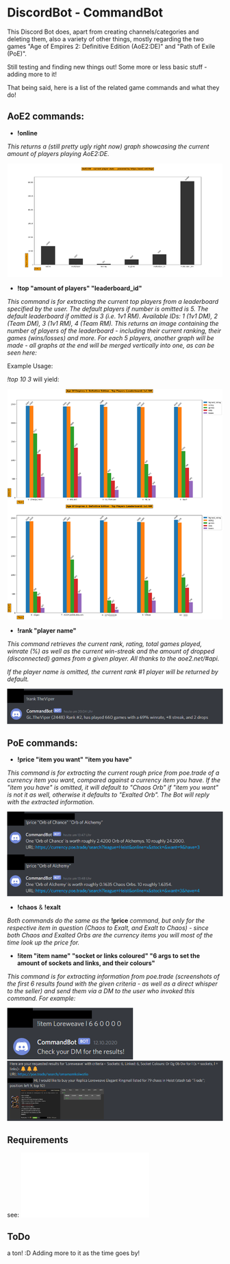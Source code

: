 # DiscordBot - CommandBot

This Discord Bot does, apart from creating channels/categories and deleting them, also a variety of other things, mostly regarding the two games "Age of Empires 2: Definitive Edition (AoE2:DE)" and "Path of Exile (PoE)".

Still testing and finding new things out! Some more or less basic stuff - adding more to it!

That being said, here is a list of the related game commands and what they do!

## AoE2 commands:

- **!online**

*This returns a (still pretty ugly right now) graph showcasing the current amount of players playing AoE2:DE.*

<img src="/resources/images/aoe2_online_stats.png" alt="AoE2:DE stats"/>


- **!top "amount of players" "leaderboard_id"**

*This command is for extracting the current top players from a leaderboard specified by the user.
The default players if number is omitted is 5. The default leaderboard if omitted is 3 (i.e. 1v1 RM).
Available IDs: 1 (1v1 DM), 2 (Team DM), 3 (1v1 RM), 4 (Team RM).
This returns an image containing the number of players of the leaderboard - including their current ranking, their games (wins/losses) and more.
For each 5 players, another graph will be made - all graphs at the end will be merged vertically into one, as can be seen here:*

Example Usage:

*!top 10 3* will yield:

<img src="/resources/images/top_10_players.png" alt="AoE2:DE 1v1 RM leaderboard - Top 10"/>


- **!rank "player name"**

*This command retrieves the current rank, rating, total games played, winrate (%) as well as the current win-streak and the amount of dropped (disconnected) games from a given player.
All thanks to the aoe2.net/#api.*

*If the player name is omitted, the current rank #1 player will be returned by default.*

<img src="/resources/images/aoe2_rank_command_discord.png" alt="AoE2:DE - Player stats"/>


## PoE commands:

- **!price "item you want" "item you have"**

*This command is for extracting the current rough price from poe.trade of a currency item you want, compared against a currency item you have.
If the "item you have" is omitted, it will default to "Chaos Orb" if "item you want" is not it as well, otherwise it defaults to "Exalted Orb".
The Bot will reply with the extracted information.*

<img src="/resources/images/price_command_discord.png" alt="Currency Price"/>


- **!chaos** & **!exalt**

*Both commands do the same as the* **!price** *command, but only for the respective item in question (Chaos to Exalt, and Exalt to Chaos) - since both Chaos and Exalted Orbs are the currency items you will most of the time look up the price for.*


- **!item "item name" "socket or links coloured" "6 args to set the amount of sockets and links, and their colours"**

*This command is for extracting information from poe.trade (screenshots of the first 6 results found with the given criteria - as well as a direct whisper to the seller) 
and send them via a DM to the user who invoked this command.
For example:*

<img src="/resources/images/item_command_discord.png" alt="Item information and price"/>
<img src="/resources/images/item_command_dm_discord.png" alt="Item information and price"/>


## Requirements

see: ![requirements.txt](requirements.txt)

## ToDo

a ton! :D Adding more to it as the time goes by!
